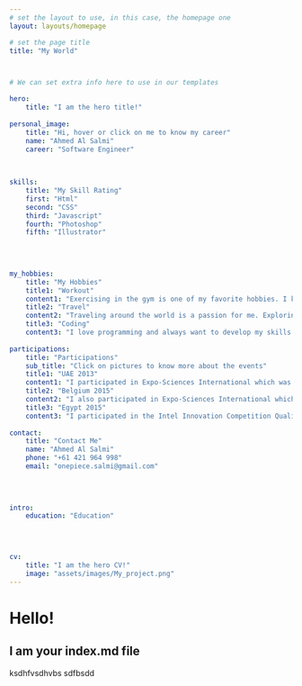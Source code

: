 ```yaml
---
# set the layout to use, in this case, the homepage one
layout: layouts/homepage

# set the page title
title: "My World"



# We can set extra info here to use in our templates

hero:
    title: "I am the hero title!"
    
personal_image:
    title: "Hi, hover or click on me to know my career"
    name: "Ahmed Al Salmi"
    career: "Software Engineer"
    
    

skills:
    title: "My Skill Rating"
    first: "Html"
    second: "CSS"
    third: "Javascript"
    fourth: "Photoshop"
    fifth: "Illustrator"
    
    

    
my_hobbies:
    title: "My Hobbies"
    title1: "Workout"
    content1: "Exercising in the gym is one of my favorite hobbies. I keep going regularly to the gym three to five times a week."
    title2: "Travel"
    content2: "Traveling around the world is a passion for me. Exploring the world is a big adventure that I really want to take on."
    title3: "Coding"
    content3: "I love programming and always want to develop my skills in it. The sense of accomplishment that comes from making code work is unparalleled in fun."
    
participations:
    title: "Participations"
    sub_title: "Click on pictures to know more about the events"
    title1: "UAE 2013"
    content1: "I participated in Expo-Sciences International which was held in Abu Dhabi in 2013."
    title2: "Belgium 2015"
    content2: "I also participated in Expo-Sciences International which was held in Belgium in 2015."
    title3: "Egypt 2015"
    content3: "I participated in the Intel Innovation Competition Qualifiers, which was held in Egypt in 2015."
    
contact:
    title: "Contact Me"
    name: "Ahmed Al Salmi"
    phone: "+61 421 964 998"
    email: "onepiece.salmi@gmail.com"
    

    
    
intro:
    education: "Education" 
  


    
cv:
    title: "I am the hero CV!"
    image: "assets/images/My_project.png"
---
```




# Hello!

## I am your index.md file



ksdhfvsdhvbs
sdfbsdd






    

